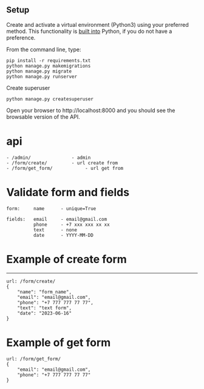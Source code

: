 ## Setup

Create and activate a virtual environment (Python3) using your preferred method. This functionality is [built into](https://docs.python.org/3/tutorial/venv.html) Python, if you do not have a preference.

From the command line, type:

```
pip install -r requirements.txt
python manage.py makemigrations
python manage.py migrate
python manage.py runserver
```

Create superuser

```
python manage.py createsuperuser
```

Open your browser to http://localhost:8000 and you should see the browsable version of the API.

# api
```
- /admin/               - admin
- /form/create/         - url create from
- /form/get_form/            - url get from
```

# Validate form and fields
```
form:     name      - unique=True

fields:   email     - email@gmail.com
          phone     - +7 xxx xxx xx xx
          text      - none
          date      - YYYY-MM-DD
```

# Example of create form
***
```
url: /form/create/ 
{
    "name": "form_name",
    "email": "email@gmail.com",
    "phone": "+7 777 777 77 77",
    "text": "text form",
    "date": "2023-06-16"
}
```

# Example of get form
```
url: /form/get_form/ 
{
    "email": "email@gmail.com",
    "phone": "+7 777 777 77 77"
}
```
